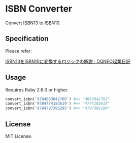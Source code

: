 # ISBN Converter

Convert ISBN13 to ISBN10.

## Specification

Please refer:

[ISBN13をISBN10に変換するロジックの解説 · DQNEO起業日記](http://dqn.sakusakutto.jp/2013/10/isbn13isbn10.html)

## Usage

Requires Ruby 2.6.0 or higher.

```ruby
convert_isbn('9784063842760') #=> "4063842762" 
convert_isbn('9784774183619') #=> "477418361X"
convert_isbn('9784797386295') #=> "4797386290"
```

## License

MIT License.
